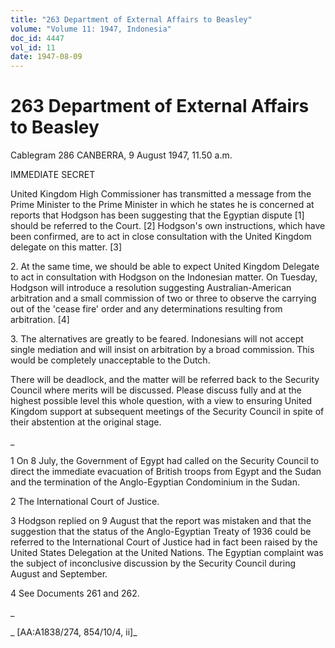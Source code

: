 ```yaml
---
title: "263 Department of External Affairs to Beasley"
volume: "Volume 11: 1947, Indonesia"
doc_id: 4447
vol_id: 11
date: 1947-08-09
---
```


# 263 Department of External Affairs to Beasley

Cablegram 286 CANBERRA, 9 August 1947, 11.50 a.m.

IMMEDIATE SECRET

United Kingdom High Commissioner has transmitted a message from the Prime Minister to the Prime Minister in which he states he is concerned at reports that Hodgson has been suggesting that the Egyptian dispute [1] should be referred to the Court. [2] Hodgson's own instructions, which have been confirmed, are to act in close consultation with the United Kingdom delegate on this matter. [3]

2\. At the same time, we should be able to expect United Kingdom Delegate to act in consultation with Hodgson on the Indonesian matter. On Tuesday, Hodgson will introduce a resolution suggesting Australian-American arbitration and a small commission of two or three to observe the carrying out of the 'cease fire' order and any determinations resulting from arbitration. [4]

3\. The alternatives are greatly to be feared. Indonesians will not accept single mediation and will insist on arbitration by a broad commission. This would be completely unacceptable to the Dutch.

There will be deadlock, and the matter will be referred back to the Security Council where merits will be discussed. Please discuss fully and at the highest possible level this whole question, with a view to ensuring United Kingdom support at subsequent meetings of the Security Council in spite of their abstention at the original stage.

_

1 On 8 July, the Government of Egypt had called on the Security Council to direct the immediate evacuation of British troops from Egypt and the Sudan and the termination of the Anglo-Egyptian Condominium in the Sudan.

2 The International Court of Justice.

3 Hodgson replied on 9 August that the report was mistaken and that the suggestion that the status of the Anglo-Egyptian Treaty of 1936 could be referred to the International Court of Justice had in fact been raised by the United States Delegation at the United Nations. The Egyptian complaint was the subject of inconclusive discussion by the Security Council during August and September.

4 See Documents 261 and 262.

_

_ [AA:A1838/274, 854/10/4, ii]_
